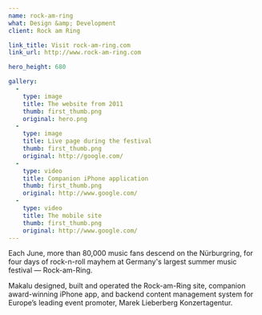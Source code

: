 ```yaml
---
name: rock-am-ring
what: Design &amp; Development
client: Rock am Ring

link_title: Visit rock-am-ring.com
link_url: http://www.rock-am-ring.com

hero_height: 680

gallery:
  -
    type: image
    title: The website from 2011
    thumb: first_thumb.png
    original: hero.png
  -
    type: image
    title: Live page during the festival
    thumb: first_thumb.png
    original: http://google.com/
  -
    type: video
    title: Companion iPhone application
    thumb: first_thumb.png
    original: http://www.google.com/
  -
    type: video
    title: The mobile site
    thumb: first_thumb.png
    original: http://www.google.com/
---
```


Each June, more than 80,000 music fans descend on the Nürburgring, for four days of rock-n-roll mayhem at Germany's largest summer music festival — Rock-am-Ring.

Makalu designed, built and operated the Rock-am-Ring site, companion award-winning iPhone app, and backend content management system for Europe’s leading event promoter, Marek Lieberberg Konzertagentur.
